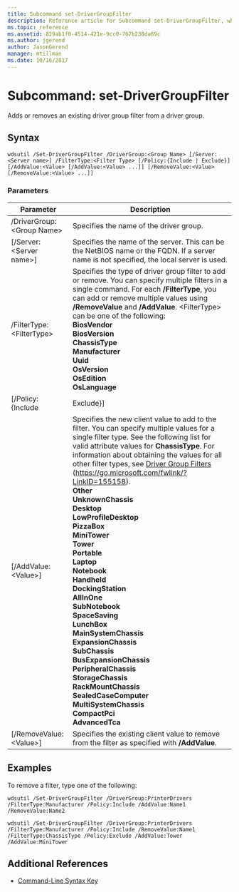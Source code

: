 ```yaml
---
title: Subcommand set-DriverGroupFilter
description: Reference article for Subcommand set-DriverGroupFilter, which adds or removes an existing driver group filter from a driver group.
ms.topic: reference
ms.assetid: 829ab1f0-4514-421e-9cc0-767b238da69c
ms.author: jgerend
author: JasonGerend
manager: mtillman
ms.date: 10/16/2017
---
```


# Subcommand: set-DriverGroupFilter

Adds or removes an existing driver group filter from a driver group.

## Syntax

```
wdsutil /Set-DriverGroupFilter /DriverGroup:<Group Name> [/Server:<Server name>] /FilterType:<Filter Type> [/Policy:{Include | Exclude}] [/AddValue:<Value> [/AddValue:<Value> ...]] [/RemoveValue:<Value> [/RemoveValue:<Value> ...]]
```

### Parameters

|         Parameter          |                                                                                                                                                                                                                                                                                                                                                                                                                                                                               Description                                                                                                                                                                                                                                                                                                                                                                                                                                                                               |
|----------------------------|-------------------------------------------------------------------------------------------------------------------------------------------------------------------------------------------------------------------------------------------------------------------------------------------------------------------------------------------------------------------------------------------------------------------------------------------------------------------------------------------------------------------------------------------------------------------------------------------------------------------------------------------------------------------------------------------------------------------------------------------------------------------------------------------------------------------------------------------------------------------------------------------------------------------------------------------------------------------------|
| /DriverGroup:\<Group Name> |                                                                                                                                                                                                                                                                                                                                                                                                                                                                 Specifies the name of the driver group.                                                                                                                                                                                                                                                                                                                                                                                                                                                                 |
|  [/Server:\<Server name>]  |                                                                                                                                                                                                                                                                                                                                                                                                                Specifies the name of the server. This can be the NetBIOS name or the FQDN. If a server name is not specified, the local server is used.                                                                                                                                                                                                                                                                                                                                                                                                                 |
| /FilterType:\<FilterType>  |                                                                                                                                                                                                                                                                       Specifies the type of driver group filter to add or remove. You can specify multiple filters in a single command. For each **/FilterType**, you can add or remove multiple values using **/RemoveValue** and **/AddValue**. \<FilterType> can be one of the following:</br>**BiosVendor**</br>**BiosVersion**</br>**ChassisType**</br>**Manufacturer**</br>**Uuid**</br>**OsVersion**</br>**OsEdition**</br>**OsLanguage**                                                                                                                                                                                                                                                                        |
|     [/Policy:{Include      |                                                                                                                                                                                                                                                                                                                                                                                                                                                                                Exclude}]                                                                                                                                                                                                                                                                                                                                                                                                                                                                                |
|    [/AddValue:\<Value>]    | Specifies the new client value to add to the filter. You can specify multiple values for a single filter type. See the following list for valid attribute values for **ChassisType**. For information about obtaining the values for all other filter types, see [Driver Group Filters](/previous-versions/windows/it-pro/windows-server-2008-R2-and-2008/dd759191(v=ws.11)) (<https://go.microsoft.com/fwlink/?LinkID=155158>).</br>**Other**</br>**UnknownChassis**</br>**Desktop**</br>**LowProfileDesktop**</br>**PizzaBox**</br>**MiniTower**</br>**Tower**</br>**Portable**</br>**Laptop**</br>**Notebook**</br>**Handheld**</br>**DockingStation**</br>**AllInOne**</br>**SubNotebook**</br>**SpaceSaving**</br>**LunchBox**</br>**MainSystemChassis**</br>**ExpansionChassis**</br>**SubChassis**</br>**BusExpansionChassis**</br>**PeripheralChassis**</br>**StorageChassis**</br>**RackMountChassis**</br>**SealedCaseComputer**</br>**MultiSystemChassis**</br>**CompactPci**</br>**AdvancedTca** |
|  [/RemoveValue:\<Value>]   |                                                                                                                                                                                                                                                                                                                                                                                                                                     Specifies the existing client value to remove from the filter as specified with **/AddValue**.                                                                                                                                                                                                                                                                                                                                                                                                                                      |

## Examples

To remove a filter, type one of the following:
```
wdsutil /Set-DriverGroupFilter /DriverGroup:PrinterDrivers /FilterType:Manufacturer /Policy:Include /AddValue:Name1 /RemoveValue:Name2
```
```
wdsutil /Set-DriverGroupFilter /DriverGroup:PrinterDrivers /FilterType:Manufacturer /Policy:Include /RemoveValue:Name1 /FilterType:ChassisType /Policy:Exclude /AddValue:Tower /AddValue:MiniTower
```

## Additional References

- [Command-Line Syntax Key](command-line-syntax-key.md)